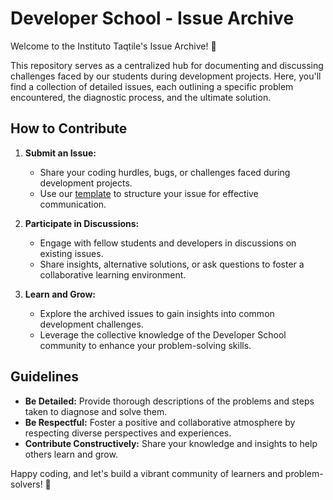 # Developer School - Issue Archive

Welcome to the Instituto Taqtile's Issue Archive! 🚀

This repository serves as a centralized hub for documenting and discussing challenges faced by our students during development projects. Here, you'll find a collection of detailed issues, each outlining a specific problem encountered, the diagnostic process, and the ultimate solution.

## How to Contribute

1. **Submit an Issue:**
   - Share your coding hurdles, bugs, or challenges faced during development projects.
   - Use our [template](link-to-your-template.md) to structure your issue for effective communication.

2. **Participate in Discussions:**
   - Engage with fellow students and developers in discussions on existing issues.
   - Share insights, alternative solutions, or ask questions to foster a collaborative learning environment.

3. **Learn and Grow:**
   - Explore the archived issues to gain insights into common development challenges.
   - Leverage the collective knowledge of the Developer School community to enhance your problem-solving skills.

## Guidelines

- **Be Detailed:** Provide thorough descriptions of the problems and steps taken to diagnose and solve them.
- **Be Respectful:** Foster a positive and collaborative atmosphere by respecting diverse perspectives and experiences.
- **Contribute Constructively:** Share your knowledge and insights to help others learn and grow.

Happy coding, and let's build a vibrant community of learners and problem-solvers! 🌟

